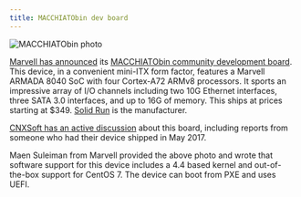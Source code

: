 ```yaml
---
title: MACCHIATObin dev board
---
```


![MACCHIATObin photo](https://www.solid-run.com/wp-content/uploads/2014/06/MacchiatoBin-Overview.jpg)

[Marvell has announced] its [MACCHIATObin community development board].
This device, in a convenient mini-ITX form factor, features
a Marvell ARMADA 8040 SoC with four Cortex-A72 ARMv8 processors.
It sports an impressive array of
I/O channels including two 10G Ethernet interfaces,
three SATA 3.0 interfaces, and up to 16G of memory.
This ships at prices starting at $349.
[Solid Run] is the manufacturer.

[Marvell has announced]:http://blogs.marvell.com/2017/06/community-platform-allows-easy-adoption-of-arm-64-bit-in-data-center-networking-and-storage-ecosystems/

[MACCHIATObin community development board]:https://www.solid-run.com/marvell-armada-family/armada-8040-community-board/

[Solid Run]:https://www.solid-run.com/

[CNXSoft has an active discussion] about this board,
including reports from someone who had their device
shipped in May 2017.

[CNXSoft has an active discussion]:http://www.cnx-software.com/2017/04/24/solidrun-macchiatobin-mini-itx-networking-board-is-now-available-for-349-and-up/

Maen Suleiman from Marvell provided the above 
photo and wrote that software support for this device 
includes a 4.4 based kernel and out-of-the-box support
for CentOS 7. The device can boot from PXE and uses UEFI.

